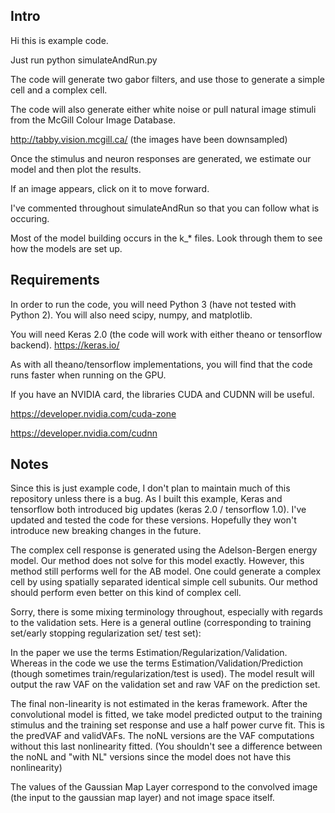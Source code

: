 ## Intro
Hi this is example code.

Just run python simulateAndRun.py

The code will generate two gabor filters, and use those to generate a simple cell and a complex cell.
 
The code will also generate either white noise or pull natural image stimuli from the McGill Colour Image Database.

http://tabby.vision.mcgill.ca/ (the images have been downsampled)


Once the stimulus and neuron responses are generated, we estimate our model and then plot the results.

If an image appears, click on it to move forward.

I've commented throughout simulateAndRun so that you can follow what is occuring.

Most of the model building occurs in the k_* files. Look through them to see how the models are set up.


## Requirements

In order to run the code, you will need Python 3 (have not tested with Python 2). 
You will also need scipy, numpy, and matplotlib. 

You will need Keras 2.0 (the code will work with either theano or tensorflow backend).
https://keras.io/

As with all theano/tensorflow implementations, you will find that the code runs faster when running on the GPU.

If you have an NVIDIA card, the libraries CUDA and CUDNN will be useful.

https://developer.nvidia.com/cuda-zone

https://developer.nvidia.com/cudnn


## Notes

Since this is just example code, I don't plan to maintain much of this repository unless there is a bug.
As I built this example, Keras and tensorflow both introduced big updates (keras 2.0 / tensorflow 1.0). I've updated and tested the code for these versions.
Hopefully they won't introduce new breaking changes in the future.

The complex cell response is generated using the Adelson-Bergen energy model. Our method does not solve for this model exactly. 
However, this method still performs well for the AB model. One could generate a complex cell by using spatially separated identical simple cell subunits.
Our method should perform even better on this kind of complex cell.

Sorry, there is some mixing terminology throughout, especially with regards to the validation sets. Here is a general outline (corresponding to training set/early stopping regularization set/ test set):

In the paper we use the terms Estimation/Regularization/Validation. Whereas in the code we use the terms Estimation/Validation/Prediction (though sometimes train/regularization/test is used). The model result will output the raw VAF on the validation set and raw VAF on the prediction set.

The final non-linearity is not estimated in the keras framework. After the convolutional model is fitted, we take model predicted output to the training stimulus and the training set response and use a half power curve fit.
This is the predVAF and validVAFs. The noNL versions are the VAF computations without this last nonlinearity fitted. (You shouldn't see a difference between the noNL and "with NL" versions since the model does not have this nonlinearity)

The values of the Gaussian Map Layer correspond to the convolved image (the input to the gaussian map layer) and not image space itself. 